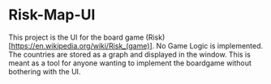 # Risk-Map-UI

This project  is the UI for the board game (Risk)[https://en.wikipedia.org/wiki/Risk_(game)]. 
No Game Logic is implemented. The countries are stored as a graph and displayed in the window. 
This is meant as a tool for anyone wanting to implement the boardgame without bothering with the UI. 
